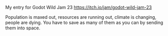 My entry for Godot Wild Jam 23 https://itch.io/jam/godot-wild-jam-23

Population is maxed out, resources are running out, climate is changing, people are dying. You have to save as many of them as you can by sending them into space.
